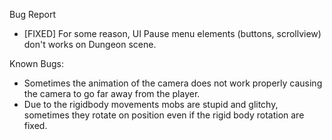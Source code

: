 Bug Report

- [FIXED] For some reason, UI Pause menu elements (buttons, scrollview) don't works on Dungeon scene.

Known Bugs: 
- Sometimes the animation of the camera does not work properly causing the camera to go far away from the player.
- Due to the rigidbody movements mobs are stupid and glitchy, sometimes they rotate on position even if the rigid body rotation are fixed.

